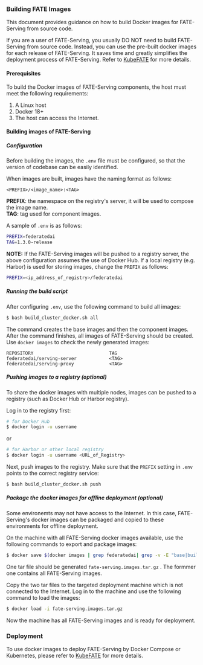 ### Building FATE Images

This document provides guidance on how to build Docker images for FATE-Serving from source code. 

If you are a user of FATE-Serving, you usually DO NOT need to build FATE-Serving from source code. Instead, you can use the pre-built docker images for each release of FATE-Serving. It saves time and greatly simplifies the deployment process of FATE-Serving. Refer to  [KubeFATE](https://github.com/FederatedAI/KubeFATE) for more details.

#### Prerequisites
To build the Docker images of FATE-Serving components, the host must meet the following requirements:

1. A Linux host
2. Docker 18+
3. The host can access the Internet.

#### Building images of FATE-Serving

##### Configuration
Before building the images, the `.env` file must be configured, so that the version of codebase can be easily identified. 

When images are built, images have the naming format as follows:

```
<PREFIX>/<image_name>:<TAG>
```

**PREFIX**: the namespace on the registry's server, it will be used to compose the image name.  
**TAG**: tag used for component images.

A sample of `.env` is as follows:
```bash
PREFIX=federatedai
TAG=1.3.0-release
```
**NOTE:** 
If the FATE-Serving images will be pushed to a registry server, the above configuration assumes the use of Docker Hub. If a local registry (e.g. Harbor) is used for storing images, change the `PREFIX` as follows:

```bash
PREFIX=<ip_address_of_registry>/federatedai
```

##### Running the build script
After configuring `.env`, use the following command to build all images:
```bash
$ bash build_cluster_docker.sh all
```

The command creates the base images and then the component images. After the command finishes, all images of FATE-Serving should be created. Use `docker images` to check the newly generated images:
```
REPOSITORY                            TAG  
federatedai/serving-server            <TAG>
federatedai/serving-proxy             <TAG>
```

##### Pushing images to a registry (optional)
To share the docker images with multiple nodes, images can be pushed to a registry (such as Docker Hub or Harbor registry).

Log in to the registry first: 

```bash
# for Docker Hub
$ docker login -u username 
```
or
```bash
# for Harbor or other local registry
$ docker login -u username <URL_of_Registry>
```

Next, push images to the registry. Make sure that the `PREFIX` setting in `.env` points to the correct registry service: 

```bash
$ bash build_cluster_docker.sh push
```


##### Package the docker images for offline deployment (optional)

Some environemts may not have access to the Internet. In this case, FATE-Serving's docker images can be packaged and copied to these environments for offline deployment.

On the machine with all FATE-Serving docker images available, use the following commands to export and package images:
```bash
$ docker save $(docker images | grep federatedai| grep -v -E "base|builder" | awk '{print $1":"$2}') -o fate-serving.images.tar.gz
```

One tar file should be generated `fate-serving.images.tar.gz` . The formmer one contains all FATE-Serving images. 

Copy the two tar files to the targeted deployment machine which is not connected to the Internet. Log in to the machine and use the following command to load the images:
```bash
$ docker load -i fate-serving.images.tar.gz
```

Now the machine has all FATE-Serving images and is ready for deployment. 

### Deployment
To use docker images to deploy FATE-Serving by Docker Compose or Kubernetes, please refer to [KubeFATE](https://github.com/FederatedAI/KubeFATE) for more details.
